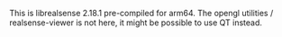 This is librealsense 2.18.1 pre-compiled for arm64.
The opengl utilities / realsense-viewer is not here, it might be possible to use QT instead.
